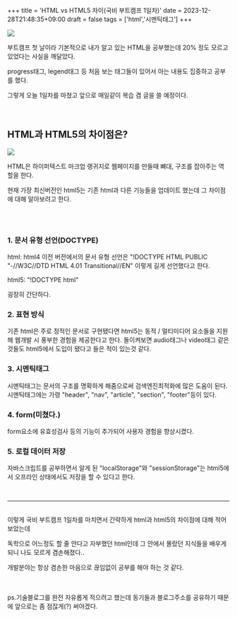 +++
title = 'HTML vs HTML5 차이(국비 부트캠프 1일차)'
date = 2023-12-28T21:48:35+09:00
draft = false
tags = ['html','시멘틱태그']
+++


![](https://velog.velcdn.com/images/greysu1/post/5214ebce-7434-4a34-a2a9-cd5caa0a8ae3/image.png)


부트캠프 첫 날이라 기본적으로 내가 알고 있는 HTML을 공부했는데
20% 정도 모르고 있었다는 사실을 깨달았다.

progress태그, legend태그 등 처음 보는 태그들이 있어서
아는 내용도 집중하고 공부를 했다.

그렇게 오늘 1일차를 마쳤고
앞으로 매일같이 복습 겸 글을 쓸 예정이다.
<br><br><br>
## HTML과 HTML5의 차이점은?
![](https://velog.velcdn.com/images/greysu1/post/7ce4eb05-246f-45da-9490-b7787d97390c/image.png)

HTML은 하이퍼텍스트 마크업 랭귀지로 웹페이지를 만들때
뼈대, 구조를 잡아주는 역할을 한다.

현재 가장 최신버전인 html5는 기존 html과 다른 기능들을 업데이트 했는데
그 차이점에 대해 알아보려고 한다.

<br><br>
### 1. 문서 유형 선언(DOCTYPE)

html: html4 이전 버전에서의 문서 유형 선언은
"!DOCTYPE HTML PUBLIC "-//W3C//DTD HTML 4.01 Transitional//EN"
이렇게 길게 선언했다고 한다.

html5: "!DOCTYPE html"

굉장히 간단하다.


### 2. 표현 방식

기존 html은 주로 정적인 문서로 구현됐다면
html5는 동적 / 멀티미디어 요소들을 지원해 웹개발 시 풍부한 경험을 제공한다고 한다.
돌이켜보면 audio태그나 video태그 같은것들도 html5에서 도입이 됐다고 들은 적이 있는것 같다.
<br>
### 3. 시멘틱태그

시멘틱태그는 문서의 구조를 명확하게 해줌으로써 검색엔진최적화에 많은 도움이 된다.
시멘틱태그에는 가령 "header", "nav", "article", "section", "footer"등이 있다.
<br>
### 4. form(미쳤다.)

form요소에 유효성검사 등의 기능이 추가되어
사용자 경험을 향상시켰다.
<br>
### 5. 로컬 데이터 저장

자바스크립트를 공부하면서 알게 된 "localStorage"와 "sessionStorage"는
html5에서 오프라인 상태에서도 저장을 할 수 있다고 한다.

<br>

----
<br>
이렇게 국비 부트캠프 1일차를 마치면서 간략하게
html과 html5의 차이점에 대해 적어보았는데

독학으로 어느정도 할 줄 안다고 자부했던 html인데
그 안에서 몰랐던 지식들을 배우게 되니
나도 모르게 겸손해졌다..

개발분야는 항상 겸손한 마음으로 끊임없이 공부를 해야 하는 것 같다.

<br><br>
ps.기술블로그를 완전 자유롭게 적으려고 했는데
동기들과 블로그주소를 공유하기 때문에
앞으로는 좀 점잖게(?) 써야겠다.


